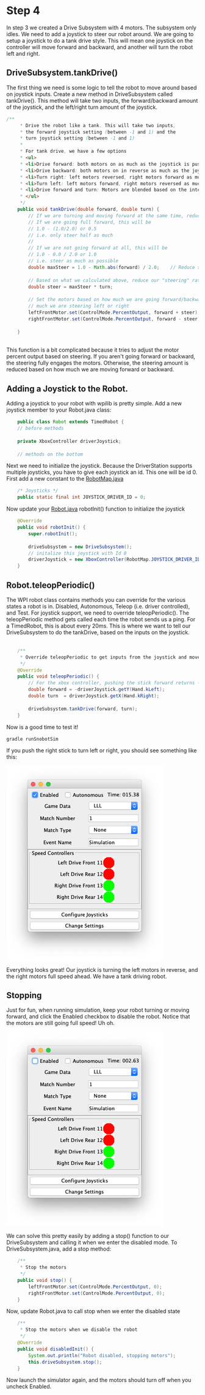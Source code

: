 # Step 4

In step 3 we created a Drive Subsystem with 4 motors. The subsystem only idles. We need to add a joystick to steer our robot around. We are going to setup a joystick to do a tank drive style. This will mean one joystick on the controller will move forward and backward, and another will turn the robot left and right.

## DriveSubsystem.tankDrive()
The first thing we need is some logic to tell the robot to move around based on joystick inputs. Create a new method in DriveSubsystem called tankDrive(). This method will take two inputs, the forward/backward amount of the joystick, and the left/right turn amount of the joystick.

```java
/**
     * Drive the robot like a tank. This will take two inputs,
     * the forward joystick setting (between -1 and 1) and the
     * turn joystick setting (between -1 and 1)
     * 
     * For tank drive, we have a few options
     * <ul>
     * <li>Drive forward: both motors on as much as the joystick is pushed forward</li>
     * <li>Drive backward: both motors on in reverse as much as the joystick is pushed backward</li>
     * <li>Turn right: left motors reversed, right motors forward as much as the joystick is pushed right</li>
     * <li>Turn left: left motors forward, right motors reversed as much as the joystick is pushed left</li>
     * <li>Drive forward and turn: Motors are blended based on the intensity of the joysticks</li>
     * </ul>
     */
    public void tankDrive(double forward, double turn) {
        // If we are turning and moving forward at the same time, reduce how much we turn
        // If we are going full forward, this will be
        // 1.0 - (1.0/2.0) or 0.5
        // i.e. only steer half as much
        //
        // If we are not going forward at all, this will be 
        // 1.0 - 0.0 / 2.0 or 1.0
        // i.e. steer as much as possible
        double maxSteer = 1.0 - Math.abs(forward) / 2.0;	// Reduce steering by up to 50%
        
        // Based on what we calculated above, reduce our "steering" rate
        double steer = maxSteer * turn;
        
        // Set the motors based on how much we are going forward/backward and how
        // much we are steering left or right
		leftFrontMotor.set(ControlMode.PercentOutput, forward + steer);
        rightFrontMotor.set(ControlMode.PercentOutput, forward - steer);
        
    }
    
```

This function is a bit complicated because it tries to adjust the motor percent output based on steering. If you aren't going forward or backward, the steering fully engages the motors. Otherwise, the steering amount is reduced based on how much we are moving forward or backward.

## Adding a Joystick to the Robot.
Adding a joystick to your robot with wpilib is pretty simple. Add a new joystick member to your Robot.java class:

```java
    public class Robot extends TimedRobot {
    // before methods
    
    private XboxController driverJoystick;
    
    // methods on the bottom

```

Next we need to initialize the joystick. Because the DriverStation supports multiple joysticks, you have to give each joystick an id. This one will be id 0. First add a new constant to the [RobotMap.java](src/main/java/frc/robot/RobotMap.java)

```java
    /* Joysticks */
    public static final int JOYSTICK_DRIVER_ID = 0;

```

Now update your [Robot.java](src/main/frc/robot/Robot.java) robotInit() function to initialize the joystick

```java
    @Override
    public void robotInit() {
        super.robotInit();

        driveSubsystem = new DriveSubsystem();
        // initalize this joystick with Id 0
        driverJoystick = new XboxController(RobotMap.JOYSTICK_DRIVER_ID);
    }

```

## Robot.teleopPeriodic()
The WPI robot class contains methods you can override for the various states a robot is in. Disabled, Autonomous, Teleop (i.e. driver controlled), and Test. For joystick support, we need to override teleopPeriodic(). The teleopPeriodic method gets called each time the robot sends us a ping. For a TimedRobot, this is about every 20ms. This is where we want to tell our DriveSubsystem to do the tankDrive, based on the inputs on the joystick.

```java

    /**
     * Override teleopPeriodic to get inputs from the joystick and move the robot around with the DriveSubsystem.
     */
    @Override
    public void teleopPeriodic() {
        // For the xbox controller, pushing the stick forward returns -1. Weird
        double forward = -driverJoystick.getY(Hand.kLeft);
        double turn  = driverJoystick.getX(Hand.kRight);

        driveSubsystem.tankDrive(forward, turn);
    }

```

Now is a good time to test it!

    gradle runSnobotSim

If you push the right stick to turn left or right, you should see something like this:

![Turn](images/turning-enabled.png)

Everything looks great! Our joystick is turning the left motors in reverse, and the right motors full speed ahead. We have a tank driving robot.

## Stopping
Just for fun, when running simulation, keep your robot turning or moving forward, and click the Enabled checkbox to disable the robot. Notice that the motors are still going full speed! Uh oh.

![Turn](images/turning-disabled.png)

We can solve this pretty easily by adding a stop() function to our DriveSubsystem and calling it when we enter the disabled mode. To DriveSubsystem.java, add a stop method:

```java
    /**
     * Stop the motors
     */
    public void stop() {
        leftFrontMotor.set(ControlMode.PercentOutput, 0);
        rightFrontMotor.set(ControlMode.PercentOutput, 0);
    }

```

Now, update Robot.java to call stop when we enter the disabled state
```java
    /**
     * Stop the motors when we disable the robot
     */
    @Override
    public void disabledInit() {
        System.out.println("Robot disabled, stopping motors");
        this.driveSubsystem.stop();
    }

```

Now launch the simulator again, and the motors should turn off when you uncheck Enabled.




